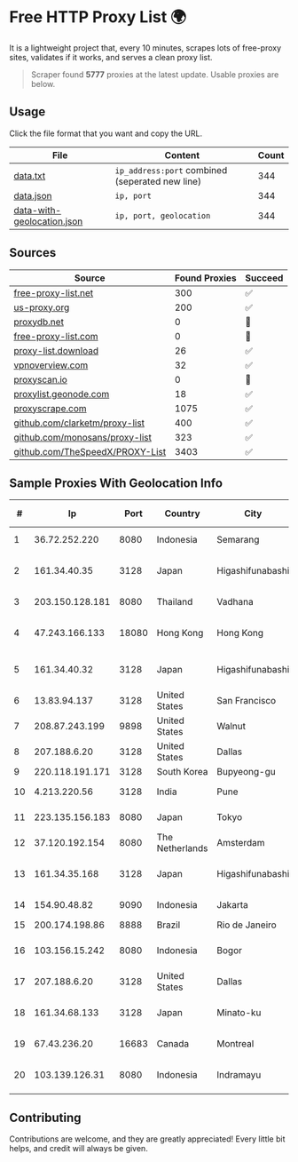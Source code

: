 
# Free HTTP Proxy List 🌍

It is a lightweight project that, every 10 minutes, scrapes lots of free-proxy sites, validates if it works, and serves a clean proxy list.


> Scraper found **5777** proxies at the latest update. Usable proxies are below.

## Usage

Click the file format that you want and copy the URL.


|File|Content|Count|
|----|-------|-----|
|[data.txt](https://raw.githubusercontent.com/themiralay/Proxy-List-World/master/data.txt)|`ip_address:port` combined (seperated new line)|344|
|[data.json](https://raw.githubusercontent.com/themiralay/Proxy-List-World/master/data.json)|`ip, port`|344|
|[data-with-geolocation.json](https://raw.githubusercontent.com/themiralay/Proxy-List-World/master/data-with-geolocation.json)|`ip, port, geolocation`|344|

## Sources

|Source|Found Proxies|Succeed|
|------|-------------|-------|
|[free-proxy-list.net](https://free-proxy-list.net)|300|✅|
|[us-proxy.org](https://www.us-proxy.org)|200|✅|
|[proxydb.net](http://proxydb.net)|0|🚫|
|[free-proxy-list.com](https://free-proxy-list.com/?page=&port=&type%5B%5D=http&type%5B%5D=https&up_time=0&search=Search)|0|🚫|
|[proxy-list.download](https://www.proxy-list.download/HTTP)|26|✅|
|[vpnoverview.com](https://vpnoverview.com/privacy/anonymous-browsing/free-proxy-servers)|32|✅|
|[proxyscan.io](https://www.proxyscan.io)|0|🚫|
|[proxylist.geonode.com](https://proxylist.geonode.com/api/proxy-list?limit=300&page=1&sort_by=lastChecked&sort_type=desc&protocols=http,https)|18|✅|
|[proxyscrape.com](https://api.proxyscrape.com/v2/?request=displayproxies&protocol=http&timeout=10000&country=all&ssl=all&anonymity=all)|1075|✅|
|[github.com/clarketm/proxy-list](https://raw.githubusercontent.com/clarketm/proxy-list/master/proxy-list-raw.txt)|400|✅|
|[github.com/monosans/proxy-list](https://raw.githubusercontent.com/monosans/proxy-list/main/proxies/http.txt)|323|✅|
|[github.com/TheSpeedX/PROXY-List](https://raw.githubusercontent.com/TheSpeedX/PROXY-List/master/http.txt)|3403|✅|


## Sample Proxies With Geolocation Info

|#|Ip|Port|Country|City|Internet Service Provider|
|-|--|----|-------|----|-------------------------|
|1|36.72.252.220|8080|Indonesia|Semarang|PT. TELKOM INDONESIA|
|2|161.34.40.35|3128|Japan|Higashifunabashi|NTT PC Communications, Inc.|
|3|203.150.128.181|8080|Thailand|Vadhana|Internet Thailand Company Ltd|
|4|47.243.166.133|18080|Hong Kong|Hong Kong|Alibaba (US) Technology Co., Ltd.|
|5|161.34.40.32|3128|Japan|Higashifunabashi|NTT PC Communications, Inc.|
|6|13.83.94.137|3128|United States|San Francisco|Microsoft Corporation|
|7|208.87.243.199|9898|United States|Walnut|Psychz Networks|
|8|207.188.6.20|3128|United States|Dallas|Latitude.sh|
|9|220.118.191.171|3128|South Korea|Bupyeong-gu|Korea Telecom|
|10|4.213.220.56|3128|India|Pune|Microsoft Corporation|
|11|223.135.156.183|8080|Japan|Tokyo|So-net Corporation|
|12|37.120.192.154|8080|The Netherlands|Amsterdam|M247 Europe SRL|
|13|161.34.35.168|3128|Japan|Higashifunabashi|NTT PC Communications, Inc.|
|14|154.90.48.82|9090|Indonesia|Jakarta|Kaopu Cloud HK Limited|
|15|200.174.198.86|8888|Brazil|Rio de Janeiro|Claro S.A|
|16|103.156.15.242|8080|Indonesia|Bogor|PT Lintas Jaringan Nusantara|
|17|207.188.6.20|3128|United States|Dallas|Latitude.sh|
|18|161.34.68.133|3128|Japan|Minato-ku|NTT PC Communications, Inc.|
|19|67.43.236.20|16683|Canada|Montreal|GloboTech Communications|
|20|103.139.126.31|8080|Indonesia|Indramayu|PT. MITRACOM SOLUSI TEKNOLOGI|



## Contributing

Contributions are welcome, and they are greatly appreciated! Every
little bit helps, and credit will always be given.


